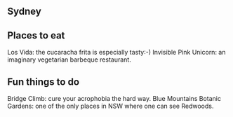 ## Sydney

## Places to eat
Los Vida: the cucaracha frita is especially tasty:-)
Invisible Pink Unicorn: an imaginary vegetarian barbeque restaurant.

## Fun things to do
Bridge Climb: cure your acrophobia the hard way.
Blue Mountains Botanic Gardens: one of the only places in NSW where one can see Redwoods.
